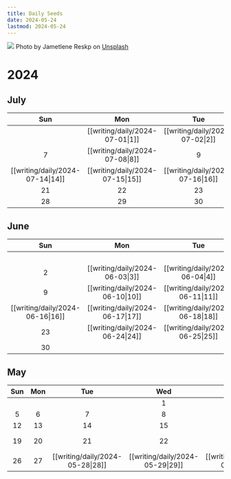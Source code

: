 ```yaml
---
title: Daily Seeds
date: 2024-05-24
lastmod: 2024-05-24
---
```


<img class="image-banner" src="https://images.unsplash.com/photo-1615469619480-1a7e77deb56c">
<span class="image-caption">Photo by Jametlene Reskp on <a href="https://unsplash.com/photos/brown-dried-leaves-on-brown-soil-vSVfPr2Uy3U">Unsplash</a></span>

# 2024

## July

|Sun|Mon|Tue|Wed|Thu|Fri|Sat|
|:-:|:-:|:-:|:-:|:-:|:-:|:-:|
| |[[writing/daily/2024-07-01\|1]]|[[writing/daily/2024-07-02\|2]]|[[writing/daily/2024-07-03\|3]]|[[writing/daily/2024-07-04\|4]]|[[writing/daily/2024-07-05\|5]]|[[writing/daily/2024-07-06\|6]]|
|7|[[writing/daily/2024-07-08\|8]]|9|[[writing/daily/2024-07-10\|10]]|[[writing/daily/2024-07-11\|11]]|12|13|
|[[writing/daily/2024-07-14\|14]]|[[writing/daily/2024-07-15\|15]]|[[writing/daily/2024-07-16\|16]]|17|[[writing/daily/2024-07-18\|18]]|19|20|
|21|22|23|24|25|26|27|
|28|29|30|31| | | |

## June

|Sun|Mon|Tue|Wed|Thu|Fri|Sat|
|:-:|:-:|:-:|:-:|:-:|:-:|:-:|
| | | | | | |1|
|2|[[writing/daily/2024-06-03\|3]]|[[writing/daily/2024-06-04\|4]]|[[writing/daily/2024-06-05\|5]]|[[writing/daily/2024-06-06\|6]]|[[writing/daily/2024-06-07\|7]]|[[writing/daily/2024-06-08\|8]]|
|9|[[writing/daily/2024-06-10\|10]]|[[writing/daily/2024-06-11\|11]]|[[writing/daily/2024-06-12\|12]]|[[writing/daily/2024-06-13\|13]]|14|[[writing/daily/2024-06-15\|15]]|
|[[writing/daily/2024-06-16\|16]]|[[writing/daily/2024-06-17\|17]]|[[writing/daily/2024-06-18\|18]]|[[writing/daily/2024-06-19\|19]]|[[writing/daily/2024-06-20\|20]]|[[writing/daily/2024-06-21\|21]]|22|
|23|[[writing/daily/2024-06-24\|24]]|[[writing/daily/2024-06-25\|25]]|[[writing/daily/2024-06-26\|26]]|[[writing/daily/2024-06-27\|27]]|28|29|
|30| | | | | | |

## May

|Sun|Mon|Tue|Wed|Thu|Fri|Sat|
|:-:|:-:|:-:|:-:|:-:|:-:|:-:|
| | | |1|2|3|4|
|5|6|7|8|9|10|11|
|12|13|14|15|16|17|18|
|19|20|21|22|23|[[writing/daily/2024-05-24\|24]]|25|
|26|27|[[writing/daily/2024-05-28\|28]]|[[writing/daily/2024-05-29\|29]]|[[writing/daily/2024-05-30\|30]]|[[writing/daily/2024-05-31\|31]]||

<style>
.content-meta { display: none;}
</style>
